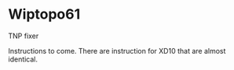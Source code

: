 # Wiptopo61
TNP fixer

Instructions to come. There are instruction for XD10 that are almost identical.
